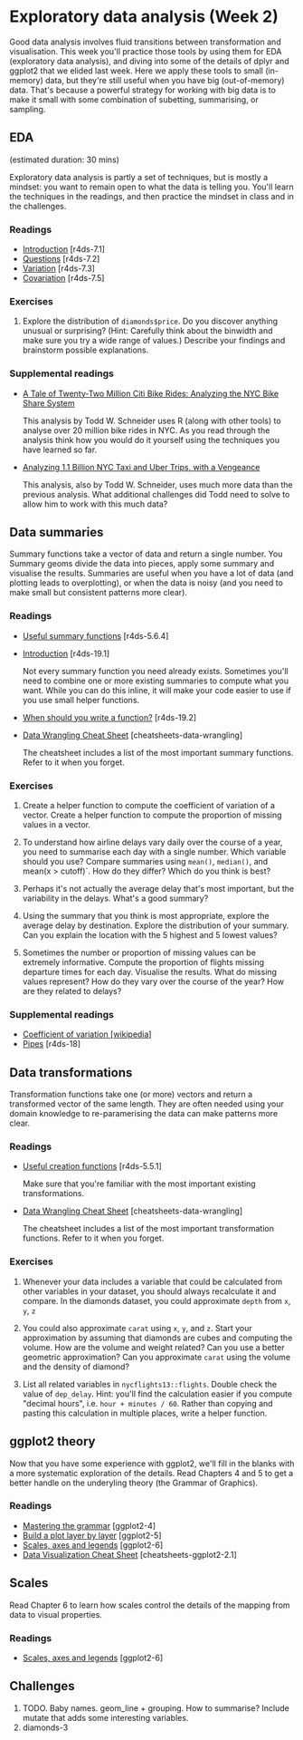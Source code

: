 <!-- Generated automatically from syllabus.yml. Do not edit by hand -->
# Exploratory data analysis (Week 2)

Good data analysis involves fluid transitions between transformation and
visualisation. This week you'll practice those tools by using them for EDA
(exploratory data analysis), and diving into some of the details of dplyr and
ggplot2 that we elided last week. Here we apply these tools to small
(in-memory) data, but they're still useful when you have big (out-of-memory)
data. That's because a powerful strategy for working with big data is to make
it small with some combination of subetting, summarising, or sampling.

## EDA
(estimated duration: 30 mins)

Exploratory data analysis is partly a set of techniques, but is mostly a
mindset: you want to remain open to what the data is telling you. You'll learn
the techniques in the readings, and then practice the mindset in class and in
the challenges.

### Readings

  * [Introduction](http://r4ds.had.co.nz/exploratory-data-analysis.html#introduction-3) [r4ds-7.1]
  * [Questions](http://r4ds.had.co.nz/exploratory-data-analysis.html#questions) [r4ds-7.2]
  * [Variation](http://r4ds.had.co.nz/exploratory-data-analysis.html#variation) [r4ds-7.3]
  * [Covariation](http://r4ds.had.co.nz/exploratory-data-analysis.html#covariation) [r4ds-7.5]

### Exercises

1.  Explore the distribution of `diamonds$price`. Do you discover anything
    unusual or surprising? (Hint: Carefully think about the binwidth and make
    sure you try a wide range of values.) Describe your findings and brainstorm
    possible explanations.
    
### Supplemental readings

  * [A Tale of Twenty-Two Million Citi Bike Rides: Analyzing the NYC Bike Share System](http://toddwschneider.com/posts/a-tale-of-twenty-two-million-citi-bikes-analyzing-the-nyc-bike-share-system/)

    This analysis by Todd W. Schneider uses R (along with other tools) to
    analyse over 20 million bike rides in NYC. As you read through the analysis
    think how you would do it yourself using the techniques you have learned so
    far.

  * [Analyzing 1.1 Billion NYC Taxi and Uber Trips, with a Vengeance](http://toddwschneider.com/posts/analyzing-1-1-billion-nyc-taxi-and-uber-trips-with-a-vengeance/)

    This analysis, also by Todd W. Schneider, uses much more data than the
    previous analysis. What additional challenges did Todd need to solve to
    allow him to work with this much data?



## Data summaries

Summary functions take a vector of data and return a single number. You Summary
geoms divide the data into pieces, apply some summary and visualise the
results. Summaries are useful when you have a lot of data (and plotting leads
to overplotting), or when the data is noisy (and you need to make small but
consistent patterns more clear).

### Readings

  * [Useful summary functions](http://r4ds.had.co.nz/transform.html#summarise-funs) [r4ds-5.6.4]
  * [Introduction](http://r4ds.had.co.nz/functions.html#introduction-12) [r4ds-19.1]

    Not every summary function you need already exists. Sometimes you'll need
    to combine one or more existing summaries to compute what you want. While
    you can do this inline, it will make your code easier to use if you use
    small helper functions.

  * [When should you write a function?](http://r4ds.had.co.nz/functions.html#when-should-you-write-a-function) [r4ds-19.2]
  * [Data Wrangling Cheat Sheet](https://www.rstudio.com/wp-content/uploads/2015/02/data-wrangling-cheatsheet.pdf) [cheatsheets-data-wrangling]

    The cheatsheet includes a list of the most important summary functions.
    Refer to it when you forget.


### Exercises

1.  Create a helper function to compute the coefficient of variation of a vector.
    Create a helper function to compute the proportion of missing values in
    a vector.
    
1.  To understand how airline delays vary daily over the course of a year, you
    need to summarise each day with a single number. Which variable should you
    use? Compare summaries using `mean()`, `median()`, and mean(x > cutoff)`.
    How do they differ? Which do you think is best?
    
1.  Perhaps it's not actually the average delay that's most important, but
    the variability in the delays. What's a good summary?
    
1.  Using the summary that you think is most appropriate, explore the average
    delay by destination. Explore the distribution of your summary. Can you
    explain the location with the 5 highest and 5 lowest values?
    
1.  Sometimes the number or proportion of missing values can be extremely
    informative. Compute the proportion of flights missing departure times
    for each day. Visualise the results. What do missing values represent?
    How do they vary over the course of the year? How are they related to
    delays?
    
### Supplemental readings

  * [Coefficient of variation [wikipedia]](https://en.wikipedia.org/wiki/Coefficient_of_variation)
  * [Pipes](http://r4ds.had.co.nz/pipes.html) [r4ds-18]


## Data transformations

Transformation functions take one (or more) vectors and return a transformed
vector of the same length. They are often needed using your domain knowledge to
re-paramerising the data can make patterns more clear.

### Readings

  * [Useful creation functions](http://r4ds.had.co.nz/transform.html#mutate-funs) [r4ds-5.5.1]

    Make sure that you're familiar with the most important existing
    transformations.

  * [Data Wrangling Cheat Sheet](https://www.rstudio.com/wp-content/uploads/2015/02/data-wrangling-cheatsheet.pdf) [cheatsheets-data-wrangling]

    The cheatsheet includes a list of the most important transformation
    functions. Refer to it when you forget.


### Exercises

1.  Whenever your data includes a variable that could be calculated from other
    variables in your dataset, you should always recalculate it and compare.
    In the diamonds dataset, you could approximate `depth` from `x`, `y`, `z`
    
1.  You could also approximate `carat` using `x`, `y`, and `z`. Start your
    approximation by assuming that diamonds are cubes and computing the volume.
    How are the volume and weight related? Can you use a better geometric
    approximation? Can you approximate `carat` using the volume and the
    density of diamond?
    
1.  List all related variables in `nycflights13::flights`.  Double check
    the value of `dep_delay`. Hint: you'll find the calculation easier if you
    compute "decimal hours", i.e. `hour + minutes / 60`. Rather than copying
    and pasting this calculation in multiple places, write a helper function.

## ggplot2 theory

Now that you have some experience with ggplot2, we'll fill in the blanks with a
more systematic exploration of the details. Read Chapters 4 and 5 to get a
better handle on the underyling theory (the Grammar of Graphics).

### Readings

  * [Mastering the grammar](http://link.springer.com.ezproxy.stanford.edu/chapter/10.1007/978-3-319-24277-4_4) [ggplot2-4]
  * [Build a plot layer by layer](http://link.springer.com.ezproxy.stanford.edu/chapter/10.1007/978-3-319-24277-4_5) [ggplot2-5]
  * [Scales, axes and legends](http://link.springer.com.ezproxy.stanford.edu/chapter/10.1007/978-3-319-24277-4_6) [ggplot2-6]
  * [Data Visualization Cheat Sheet](https://www.rstudio.com/wp-content/uploads/2016/11/ggplot2-cheatsheet-2.1.pdf) [cheatsheets-ggplot2-2.1]


## Scales

Read Chapter 6 to learn how scales control the details of the mapping from data
to visual properties.

### Readings

  * [Scales, axes and legends](http://link.springer.com.ezproxy.stanford.edu/chapter/10.1007/978-3-319-24277-4_6) [ggplot2-6]


## Challenges

1.  TODO. Baby names. geom_line + grouping. How to summarise? Include mutate that adds some interesting variables.
1.  diamonds-3

